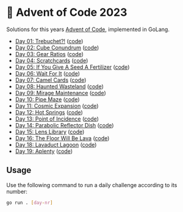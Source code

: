 # 🎄 Advent of Code 2023

Solutions for this years [Advent of Code](https://adventofcode.com/2023), implemented in GoLang.

- [Day 01: Trebuchet?!](https://adventofcode.com/2023/day/1) ([code](https://github.com/ruegerj/aoc-2023/blob/main/day01/day01.go))
- [Day 02: Cube Conundrum](https://adventofcode.com/2023/day/2) ([code](https://github.com/ruegerj/aoc-2023/blob/main/day02/day02.go))
- [Day 03: Gear Ratios](https://adventofcode.com/2023/day/3) ([code](https://github.com/ruegerj/aoc-2023/blob/main/day03/day03.go))
- [Day 04: Scratchcards](https://adventofcode.com/2023/day/4) ([code](https://github.com/ruegerj/aoc-2023/blob/main/day04/day04.go))
- [Day 05: If You Give A Seed A Fertilizer](https://adventofcode.com/2023/day/5) ([code](https://github.com/ruegerj/aoc-2023/blob/main/day05/day05.go))
- [Day 06: Wait For It](https://adventofcode.com/2023/day/6) ([code](https://github.com/ruegerj/aoc-2023/blob/main/day06/day06.go))
- [Day 07: Camel Cards](https://adventofcode.com/2023/day/7) ([code](https://github.com/ruegerj/aoc-2023/blob/main/day07/day07.go))
- [Day 08: Haunted Wasteland](https://adventofcode.com/2023/day/8) ([code](https://github.com/ruegerj/aoc-2023/blob/main/day08/day08.go))
- [Day 09: Mirage Maintenance](https://adventofcode.com/2023/day/9) ([code](https://github.com/ruegerj/aoc-2023/blob/main/day09/day09.go))
- [Day 10: Pipe Maze](https://adventofcode.com/2023/day/10) ([code](https://github.com/ruegerj/aoc-2023/blob/main/day10/day10.go))
- [Day 11: Cosmic Expansion](https://adventofcode.com/2023/day/11) ([code](https://github.com/ruegerj/aoc-2023/blob/main/day11/day11.go))
- [Day 12: Hot Springs](https://adventofcode.com/2023/day/12) ([code](https://github.com/ruegerj/aoc-2023/blob/main/day12/day12.go))
- [Day 13: Point of Incidence](https://adventofcode.com/2023/day/13) ([code](https://github.com/ruegerj/aoc-2023/blob/main/day13/day13.go))
- [Day 14: Parabolic Reflector Dish](https://adventofcode.com/2023/day/14) ([code](https://github.com/ruegerj/aoc-2023/blob/main/day14/day14.go))
- [Day 15: Lens Library](https://adventofcode.com/2023/day/15) ([code](https://github.com/ruegerj/aoc-2023/blob/main/day15/day15.go))
- [Day 16: The Floor Will Be Lava](https://adventofcode.com/2023/day/16) ([code](https://github.com/ruegerj/aoc-2023/blob/main/day16/day16.go))
- [Day 18: Lavaduct Lagoon](https://adventofcode.com/2023/day/18) ([code](https://github.com/ruegerj/aoc-2023/blob/main/day18/day18.go))
- [Day 19: Aplenty](https://adventofcode.com/2023/day/19) ([code](https://github.com/ruegerj/aoc-2023/blob/main/day19/day19.go))

## Usage

Use the following command to run a daily challenge according to its number:

```bash
go run . [day-nr]
```
